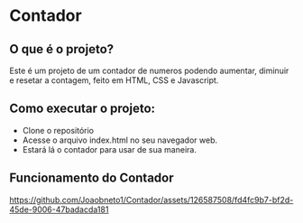# Contador


## O que é o projeto?
Este é um projeto de um contador de numeros podendo aumentar, diminuir e resetar a contagem, feito em HTML, CSS e Javascript.

##  Como executar o projeto:
- Clone o repositório
- Acesse o arquivo index.html no seu navegador web.
- Estará lá o contador para usar de sua maneira.

## Funcionamento do Contador
https://github.com/Joaobneto1/Contador/assets/126587508/fd4fc9b7-bf2d-45de-9006-47badacda181
